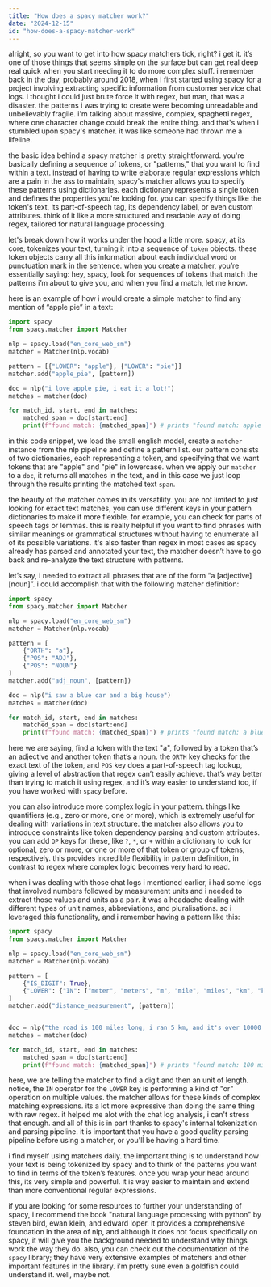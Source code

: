```yaml
---
title: "How does a spacy matcher work?"
date: "2024-12-15"
id: "how-does-a-spacy-matcher-work"
---
```


alright, so you want to get into how spacy matchers tick, right? i get it. it’s one of those things that seems simple on the surface but can get real deep real quick when you start needing it to do more complex stuff. i remember back in the day, probably around 2018, when i first started using spacy for a project involving extracting specific information from customer service chat logs. i thought i could just brute force it with regex, but man, that was a disaster. the patterns i was trying to create were becoming unreadable and unbelievably fragile. i'm talking about massive, complex, spaghetti regex, where one character change could break the entire thing. and that's when i stumbled upon spacy's matcher. it was like someone had thrown me a lifeline.

the basic idea behind a spacy matcher is pretty straightforward. you're basically defining a sequence of tokens, or "patterns," that you want to find within a text. instead of having to write elaborate regular expressions which are a pain in the ass to maintain, spacy's matcher allows you to specify these patterns using dictionaries. each dictionary represents a single token and defines the properties you're looking for. you can specify things like the token's text, its part-of-speech tag, its dependency label, or even custom attributes. think of it like a more structured and readable way of doing regex, tailored for natural language processing.

let's break down how it works under the hood a little more. spacy, at its core, tokenizes your text, turning it into a sequence of `token` objects. these token objects carry all this information about each individual word or punctuation mark in the sentence. when you create a matcher, you’re essentially saying: hey, spacy, look for sequences of tokens that match the patterns i’m about to give you, and when you find a match, let me know.

here is an example of how i would create a simple matcher to find any mention of “apple pie” in a text:

```python
import spacy
from spacy.matcher import Matcher

nlp = spacy.load("en_core_web_sm")
matcher = Matcher(nlp.vocab)

pattern = [{"LOWER": "apple"}, {"LOWER": "pie"}]
matcher.add("apple_pie", [pattern])

doc = nlp("i love apple pie, i eat it a lot!")
matches = matcher(doc)

for match_id, start, end in matches:
    matched_span = doc[start:end]
    print(f"found match: {matched_span}") # prints "found match: apple pie"

```

in this code snippet, we load the small english model, create a `matcher` instance from the nlp pipeline and define a pattern list. our pattern consists of two dictionaries, each representing a token, and specifying that we want tokens that are "apple" and "pie" in lowercase. when we apply our `matcher` to a `doc`, it returns all matches in the text, and in this case we just loop through the results printing the matched text `span`.

the beauty of the matcher comes in its versatility. you are not limited to just looking for exact text matches, you can use different keys in your pattern dictionaries to make it more flexible. for example, you can check for parts of speech tags or lemmas. this is really helpful if you want to find phrases with similar meanings or grammatical structures without having to enumerate all of its possible variations. it's also faster than regex in most cases as spacy already has parsed and annotated your text, the matcher doesn’t have to go back and re-analyze the text structure with patterns.

let’s say, i needed to extract all phrases that are of the form “a [adjective] [noun]”. i could accomplish that with the following matcher definition:

```python
import spacy
from spacy.matcher import Matcher

nlp = spacy.load("en_core_web_sm")
matcher = Matcher(nlp.vocab)

pattern = [
    {"ORTH": "a"},
    {"POS": "ADJ"},
    {"POS": "NOUN"}
]
matcher.add("adj_noun", [pattern])

doc = nlp("i saw a blue car and a big house")
matches = matcher(doc)

for match_id, start, end in matches:
    matched_span = doc[start:end]
    print(f"found match: {matched_span}") # prints "found match: a blue car" and "found match: a big house"

```

here we are saying, find a token with the text "a", followed by a token that’s an adjective and another token that’s a noun. the `ORTH` key checks for the exact text of the token, and `POS` key does a part-of-speech tag lookup, giving a level of abstraction that regex can’t easily achieve. that’s way better than trying to match it using regex, and it’s way easier to understand too, if you have worked with `spacy` before.

you can also introduce more complex logic in your pattern. things like quantifiers (e.g., zero or more, one or more), which is extremely useful for dealing with variations in text structure. the matcher also allows you to introduce constraints like token dependency parsing and custom attributes. you can add `OP` keys for these, like `?`, `*`, or `+` within a dictionary to look for optional, zero or more, or one or more of that token or group of tokens, respectively. this provides incredible flexibility in pattern definition, in contrast to regex where complex logic becomes very hard to read.

when i was dealing with those chat logs i mentioned earlier, i had some logs that involved numbers followed by measurement units and i needed to extract those values and units as a pair. it was a headache dealing with different types of unit names, abbreviations, and pluralisations. so i leveraged this functionality, and i remember having a pattern like this:

```python
import spacy
from spacy.matcher import Matcher

nlp = spacy.load("en_core_web_sm")
matcher = Matcher(nlp.vocab)

pattern = [
    {"IS_DIGIT": True},
    {"LOWER": {"IN": ["meter", "meters", "m", "mile", "miles", "km", "kilometer", "kilometers"]}}
]
matcher.add("distance_measurement", [pattern])


doc = nlp("the road is 100 miles long, i ran 5 km, and it's over 10000 meters.")
matches = matcher(doc)

for match_id, start, end in matches:
    matched_span = doc[start:end]
    print(f"found match: {matched_span}") # prints "found match: 100 miles" "found match: 5 km" and "found match: 10000 meters"

```

here, we are telling the matcher to find a digit and then an unit of length. notice, the `IN` operator for the `LOWER` key is performing a kind of "or" operation on multiple values. the matcher allows for these kinds of complex matching expressions. its a lot more expressive than doing the same thing with raw regex. it helped me alot with the chat log analysis, i can't stress that enough. and all of this is in part thanks to spacy's internal tokenization and parsing pipeline. it is important that you have a good quality parsing pipeline before using a matcher, or you'll be having a hard time.

i find myself using matchers daily. the important thing is to understand how your text is being tokenized by spacy and to think of the patterns you want to find in terms of the token’s features. once you wrap your head around this, its very simple and powerful. it is way easier to maintain and extend than more conventional regular expressions.

if you are looking for some resources to further your understanding of spacy, i recommend the book "natural language processing with python" by steven bird, ewan klein, and edward loper. it provides a comprehensive foundation in the area of nlp, and although it does not focus specifically on spacy, it will give you the background needed to understand why things work the way they do. also, you can check out the documentation of the `spacy` library; they have very extensive examples of matchers and other important features in the library. i'm pretty sure even a goldfish could understand it. well, maybe not.
